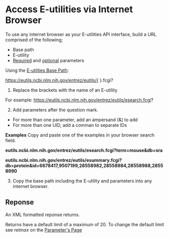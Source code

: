 # Access E-utilities via Internet Browser

To use any internet browser as your E-utilities API interface, build a URL comprised of the following;
  * Base path
  * E-utility
  * [Required](eutilties/parameters.md#required) and [optional](eutilties/parameters.md#optional) parameters

Using the [E-utilties Base Path](../about.md#api-base-path):

 https://eutils.ncbi.nlm.nih.gov/entrez/eutils/{   }.fcgi? 

 1. Replace the brackets with the name of an E-utility 
 
For example: https://eutils.ncbi.nlm.nih.gov/entrez/eutils/esearch.fcgi? 

 2. Add parameters after the question mark.
  * For more than one parameter, add an ampersand (&) to add
  * For more than one UID, add a comman to separate IDs

**Examples**
Copy and paste one of the examples in your browser search field.

**eutils.ncbi.nlm.nih.gov/entrez/eutils/esearch.fcgi?term=mouse&db=sra**

**eutils.ncbi.nlm.nih.gov/entrez/eutils/esummary.fcgi?db=protein&id=6678417,9507199,28558982,28558984,28558988,28558990**

3. Copy the base path including the E-utility and parameters into any internet browser.

## Reponse
An XML formatted reponse returns.

Returns have a default limit of a maximum of 20. To change the default limit see _retmax_ on the [Parameter's Page](eutilities/parameters.md#retmax)
  
